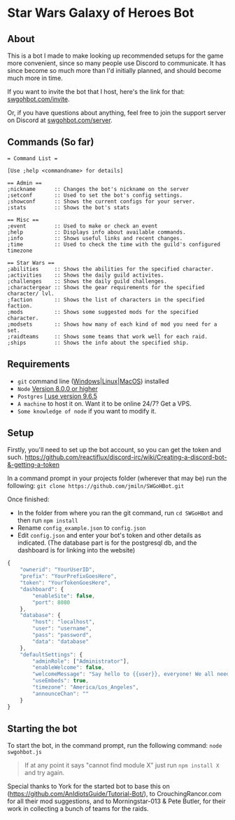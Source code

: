 # Star Wars Galaxy of Heroes Bot

## About
This is a bot I made to make looking up recommended setups for the game more convenient, since so many people use Discord to communicate.
It has since become so much more than I'd initially planned, and should become much more in time.

If you want to invite the bot that I host, here's the link for that: [swgohbot.com/invite](swgohbot.com/invite).

Or, if you have questions about anything, feel free to join the support server on Discord at [swgohbot.com/server](swgohbot.com/server).

## Commands (So far)
```asciidoc
= Command List =

[Use ;help <commandname> for details]

== Admin ==
;nickname      :: Changes the bot's nickname on the server
;setconf       :: Used to set the bot's config settings.
;showconf      :: Shows the current configs for your server.
;stats         :: Shows the bot's stats

== Misc ==
;event         :: Used to make or check an event
;help          :: Displays info about available commands.
;info          :: Shows useful links and recent changes.
;time          :: Used to check the time with the guild's configured timezone

== Star Wars ==
;abilities     :: Shows the abilities for the specified character.
;activities    :: Shows the daily guild activites.
;challenges    :: Shows the daily guild challenges.
;charactergear :: Shows the gear requirements for the specified character/ lvl.
;faction       :: Shows the list of characters in the specified faction.
;mods          :: Shows some suggested mods for the specified character.
;modsets       :: Shows how many of each kind of mod you need for a set.
;raidteams     :: Shows some teams that work well for each raid.
;ships         :: Shows the info about the specified ship.
```

## Requirements
- `git` command line ([Windows](https://git-scm.com/download/win)|[Linux](https://git-scm.com/book/en/v2/Getting-Started-Installing-Git)|[MacOS](https://git-scm.com/download/mac)) installed
- `Node` [Version 8.0.0 or higher](https://nodejs.org)
- `Postgres` [I use version 9.6.5](https://www.postgresql.org/download/)
- `A machine` to host it on. Want it to be online 24/7? Get a VPS.
- `Some knowledge of node` if you want to modify it.

## Setup

Firstly, you'll need to set up the bot account, so you can get the token and such. 
https://github.com/reactiflux/discord-irc/wiki/Creating-a-discord-bot-&-getting-a-token

In a command prompt in your projects folder (wherever that may be) run the following:
`git clone https://github.com/jmiln/SWGoHBot.git`

Once finished: 
- In the folder from where you ran the git command, run `cd SWGoHBot` and then run `npm install`
- Rename `config_example.json` to `config.json`
- Edit `config.json` and enter your bot's token and other details as indicated. (The database part is for the postgresql db, and the dashboard is for linking into the website)
```js
{
    "ownerid": "YourUserID",
    "prefix": "YourPrefixGoesHere",
    "token": "YourTokenGoesHere",
    "dashboard": {
        "enableSite": false,
        "port": 8080
    },
    "database": {
        "host": "localhost",
        "user": "username",
        "pass": "password",
        "data": "database"
    },
    "defaultSettings": {
        "adminRole": ["Administrator"],
        "enableWelcome": false,
        "welcomeMessage": "Say hello to {{user}}, everyone! We all need a warm welcome sometimes :D",
        "useEmbeds": true,
        "timezone": "America/Los_Angeles",
        "announceChan": ""
    }
}
```

## Starting the bot
To start the bot, in the command prompt, run the following command:
`node swgohbot.js`
> If at any point it says "cannot find module X" just run `npm install X` and try again.


Special thanks to York for the started bot to base this on (https://github.com/AnIdiotsGuide/Tutorial-Bot/),
to CrouchingRancor.com for all their mod suggestions,
and to Morningstar-013 & Pete Butler, for their work in collecting a bunch of teams for the raids.
